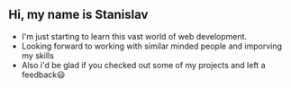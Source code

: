 ## Hi, my name is Stanislav

- I'm just starting to learn this vast world of web development.
- Looking forward to working with similar minded people and imporving my skills
- Also i'd be glad if you checked out some of my projects and left a feedback😃
